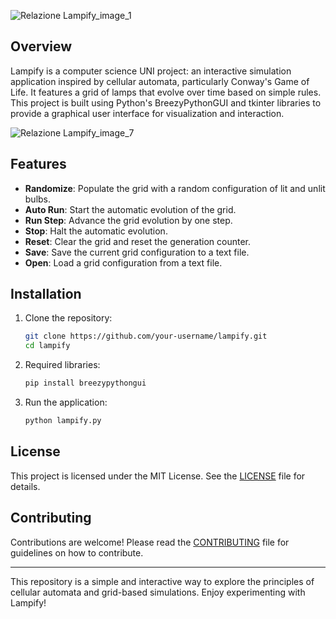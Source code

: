 ![Relazione Lampify_image_1](https://github.com/kiycoh/Lampify/assets/152720918/a1e8a5fb-2774-46e7-88b8-9894285d0644)

## Overview

Lampify is a computer science UNI project: an interactive simulation application inspired by cellular automata, particularly Conway's Game of Life. It features a grid of lamps that evolve over time based on simple rules. This project is built using Python's BreezyPythonGUI and tkinter libraries to provide a graphical user interface for visualization and interaction.

![Relazione Lampify_image_7](https://github.com/kiycoh/Lampify/assets/152720918/6c510d8e-c2d8-4611-afea-b0c0b483818c)



## Features

- **Randomize**: Populate the grid with a random configuration of lit and unlit bulbs.
- **Auto Run**: Start the automatic evolution of the grid.
- **Run Step**: Advance the grid evolution by one step.
- **Stop**: Halt the automatic evolution.
- **Reset**: Clear the grid and reset the generation counter.
- **Save**: Save the current grid configuration to a text file.
- **Open**: Load a grid configuration from a text file.

## Installation

1. Clone the repository:
    ```bash
    git clone https://github.com/your-username/lampify.git
    cd lampify
    ```

2. Required libraries:
    ```bash
    pip install breezypythongui
    ```

3. Run the application:
    ```bash
    python lampify.py
    ```

## License

This project is licensed under the MIT License. See the [LICENSE](LICENSE) file for details.

## Contributing

Contributions are welcome! Please read the [CONTRIBUTING](CONTRIBUTING.md) file for guidelines on how to contribute.

---

This repository is a simple and interactive way to explore the principles of cellular automata and grid-based simulations. Enjoy experimenting with Lampify!

